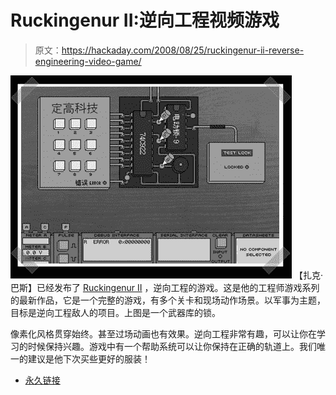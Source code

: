 # Ruckingenur II:逆向工程视频游戏

> 原文：<https://hackaday.com/2008/08/25/ruckingenur-ii-reverse-engineering-video-game/>

![](img/244ccc66884fac1b7d0b5d03d4d54c35.png)
【扎克·巴斯】已经发布了 [Ruckingenur II](http://zachtronics.emala.net/pivot/entry.php?id=40) ，逆向工程的游戏。这是他的工程师游戏系列的最新作品，它是一个完整的游戏，有多个关卡和现场动作场景。以军事为主题，目标是逆向工程敌人的项目。上图是一个武器库的锁。

像素化风格贯穿始终。甚至过场动画也有效果。逆向工程非常有趣，可以让你在学习的时候保持兴趣。游戏中有一个帮助系统可以让你保持在正确的轨道上。我们唯一的建议是他下次买些更好的服装！

*   [永久链接](http://zachtronics.emala.net/pivot/entry.php?id=40)